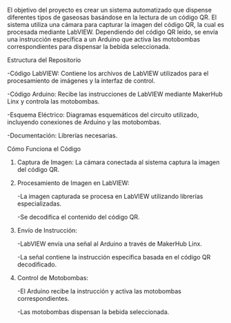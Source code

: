 El objetivo del proyecto es crear un sistema automatizado que dispense diferentes tipos de gaseosas basándose en la lectura de un código QR. El sistema utiliza una cámara para capturar 
la imagen del código QR, la cual es procesada mediante LabVIEW. Dependiendo del código QR leído, se envía una instrucción específica a un Arduino que activa las motobombas correspondientes
para dispensar la bebida seleccionada.

Estructura del Repositorio

 -Código LabVIEW: Contiene los archivos de LabVIEW utilizados para el procesamiento de imágenes y la interfaz de control.
 
 -Código Arduino: Recibe las instrucciones de LabVIEW mediante MakerHub Linx y controla las motobombas.
 
 -Esquema Eléctrico: Diagramas esquemáticos del circuito utilizado, incluyendo conexiones de Arduino y las motobombas.
 
 -Documentación: Librerías necesarias.

Cómo Funciona el Código

1) Captura de Imagen: La cámara conectada al sistema captura la imagen del código QR.

2) Procesamiento de Imagen en LabVIEW:

   -La imagen capturada se procesa en LabVIEW utilizando librerías especializadas.
   
   -Se decodifica el contenido del código QR.
 
3) Envío de Instrucción:

   -LabVIEW envía una señal al Arduino a través de MakerHub Linx.
   
   -La señal contiene la instrucción específica basada en el código QR decodificado.
 
4) Control de Motobombas:

   -El Arduino recibe la instrucción y activa las motobombas correspondientes.
   
   -Las motobombas dispensan la bebida seleccionada.
